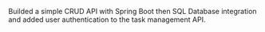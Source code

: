 Builded a simple CRUD API with Spring Boot then SQL Database integration and added user authentication to the task management API.
